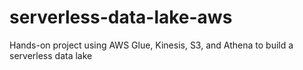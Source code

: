 # serverless-data-lake-aws
Hands-on project using AWS Glue, Kinesis, S3, and Athena to build a serverless data lake
